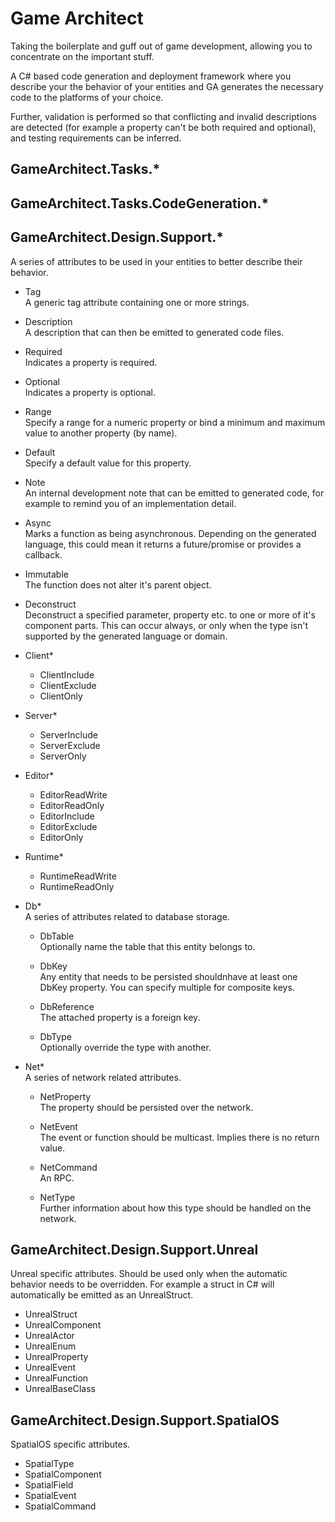 # Game Architect #
Taking the boilerplate and guff out of game development, allowing you to concentrate on the important stuff.

A C# based code generation and deployment framework where you describe your the behavior of your entities and GA generates the necessary code to the platforms of your choice.

Further, validation is performed so that conflicting and invalid descriptions are detected (for example a property can't be both required and optional), and testing requirements can be inferred.

## GameArchitect.Tasks.* ##


## GameArchitect.Tasks.CodeGeneration.* ##


## GameArchitect.Design.Support.* ##
A series of attributes to be used in your entities to better describe their behavior.

- Tag  
A generic tag attribute containing one or more strings.

- Description  
A description that can then be emitted to generated code files.

- Required  
Indicates a property is required.

- Optional  
Indicates a property is optional.

- Range  
Specify a range for a numeric property or bind a minimum and maximum value to another property (by name).

- Default  
Specify a default value for this property.

- Note  
An internal development note that can be emitted to generated code, for example to remind you of an implementation detail.

- Async  
Marks a function as being asynchronous. Depending on the generated language, this could mean it returns a future/promise or provides a callback.

- Immutable  
The function does not alter it's parent object. 

- Deconstruct  
Deconstruct a specified parameter, property etc. to one or more of it's component parts. This can occur always, or only when the type isn't supported by the generated language or domain.

- Client*
    - ClientInclude
    - ClientExclude
    - ClientOnly

- Server*
    - ServerInclude
    - ServerExclude
    - ServerOnly

- Editor*
    - EditorReadWrite
    - EditorReadOnly
    - EditorInclude
    - EditorExclude
    - EditorOnly

- Runtime*
    - RuntimeReadWrite
    - RuntimeReadOnly

- Db*  
A series of attributes related to database storage.
    - DbTable  
    Optionally name the table that this entity belongs to.

    - DbKey  
    Any entity that needs to be persisted shouldnhave at least one DbKey property. You can specify multiple for composite keys.

    - DbReference  
    The attached property is a foreign key.

    - DbType  
    Optionally override the type with another.
- Net*  
A series of network related attributes.
    - NetProperty  
    The property should be persisted over the network.

    - NetEvent  
    The event or function should be multicast. Implies there is no return value.

    - NetCommand  
    An RPC.

    - NetType  
    Further information about how this type should be handled on the network.


## GameArchitect.Design.Support.Unreal ##
Unreal specific attributes. Should be used only when the automatic behavior needs to be overridden. For example a struct in C# will automatically be emitted as an UnrealStruct.
- UnrealStruct
- UnrealComponent
- UnrealActor
- UnrealEnum
- UnrealProperty
- UnrealEvent
- UnrealFunction
- UnrealBaseClass

## GameArchitect.Design.Support.SpatialOS ##
SpatialOS specific attributes.
- SpatialType
- SpatialComponent
- SpatialField
- SpatialEvent
- SpatialCommand
